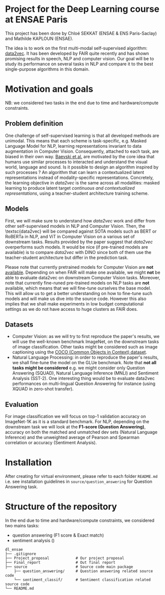 # Project for the Deep Learning course at ENSAE Paris

This project has been done by Chloé SEKKAT (ENSAE \& ENS Paris-Saclay) and Mathilde KAPLOUN (ENSAE).  

The idea is to work on the first multi-modal self-supervised algorithm: [data2vec](https://arxiv.org/abs/2202.03555). 
It has been developed by FAIR quite recently and has shown promising results in speech, NLP and computer vision. Our 
goal will be to study its performance on several tasks in NLP and compare it to the best single-purpose algorithms in 
this domain. 

# Motivation and goals

NB: we considered two tasks in the end due to time and hardware/compute constraints.

## Problem definition 

One challenge of self-supervised learning is that all developed methods are unimodal. This means that each scheme is 
task-specific, e.g. Masked Language Model for NLP, learning representations invariant to data augmentation in Computer 
Vision. Consequently, attached to each task, are biased in their own way. [Baevski et al.](https://arxiv.org/abs/2202.03555) 
are motivated by the core idea that humans use similar processes to interacted and understand the visual world, language 
and sound. Is it possible to design an algorithm inspired by such processes ? An algorithm that can learn a contextualized 
latent representations instead of modality-specific representations. Concretely, the learning objective in _data2vec_ is 
the same across all modalities: masked learning to produce latent target _continuous and contextualized representations_, 
using a teacher-student architecture training scheme.

## Models

First, we will make sure to understand how _data2vec_ work and differ from other self-supervised models in NLP and 
Computer Vision. Then, the \textsc{data2vec} will be compared against SOTA models such as BERT or RoBERTa in NLP, and 
ViT in Computer Vision on a various set of downstream tasks. Results provided by the paper suggest that _data2vec_ 
overperforms such models. It would be nice (if pre-trained models are available) is to compare _data2vec_ with DINO 
since both of them use the teacher-student architecture but differ in the prediction task. 

Please note that currently pretrained models for Computer Vision are **not** [available](https://github.com/pytorch/fairseq/tree/main/examples/data2vec). 
Depending on when FAIR will make one available, we might **not** be able to evaluate data2vec on downstream Computer Vision 
tasks. Moreover, note that currently fine-runed pre-trained models on NLP tasks are **not** available, which means that 
we will fine-tune ourselves the base model. This will allow us to get a better understanding on how to fine-tune such 
models and will make us dive into the source code. However this also implies that we shall make experiments in low budget
computational settings as we do not have access to huge clusters as FAIR does.

## Datasets

- Computer Vision: as we will try to first reproduce the paper's results, we will use the well-known benchmark ImageNet, 
on the downstream tasks of image classification. Other tasks might be considered such as image captioning using the [COCO 
(Common Objects in Context) dataset](https://cocodataset.org/).
- Natural Language Processing: in order to reproduce the paper's results, we shall fine-tune the model on the GLUe benchmark. 
Note that **not all tasks might be considered** e.g. we might consider only Question Answering (SQUAD), Natural Language Inference 
(MNLI) and Sentiment Analysis (SST-2). One interesting thing would be to evaluate data2vec performances on multi-lingual 
Question Answering for instance (using XQUAD in zero-shot transfer).

## Evaluation

For image classification we will focus on top-1 validation accuracy on ImageNet-1K as it is a standard benchmark. 
For NLP, depending on the downstream task we will look at the **F1-score (Question Answering)**, accuracy on both the matched 
and unmatched dev sets (Natural Language Inference) and the unweighted average of Pearson and Spearman correlation or 
accuracy (Sentiment Analysis). 

# Installation 

After creating for virtual environment, please refer to each folder ``README.md`` i.e. see installation guidelines in
``source/question_answering`` for Question Answering task.

# Structure of the repository 

In the end due to time and hardware/compute constraints, we considered two mains tasks:
- question answering (F1 score \& Exact match)
- sentiment analysis ()

```
dl_ensae
├── .gitignore                  
├── Project_proposal            # Our project proposal
├── Final_report                # Out final report
├── source                      # Source code main package   
    ├── question_answering/     # Question answering related source code                         
    └── sentiment_classif/      # Sentiment classification related source code  
└── README.md
```
